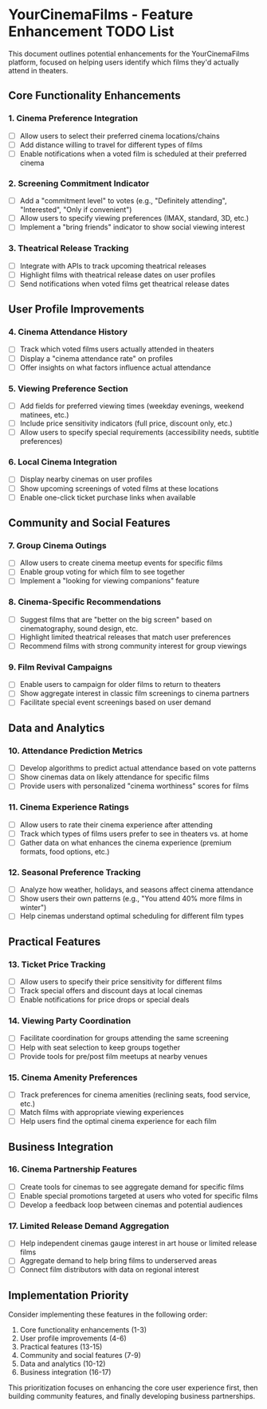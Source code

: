 # YourCinemaFilms - Feature Enhancement TODO List

This document outlines potential enhancements for the YourCinemaFilms platform, focused on helping users identify which films they'd actually attend in theaters.

## Core Functionality Enhancements

### 1. Cinema Preference Integration
- [ ] Allow users to select their preferred cinema locations/chains
- [ ] Add distance willing to travel for different types of films
- [ ] Enable notifications when a voted film is scheduled at their preferred cinema

### 2. Screening Commitment Indicator
- [ ] Add a "commitment level" to votes (e.g., "Definitely attending", "Interested", "Only if convenient")
- [ ] Allow users to specify viewing preferences (IMAX, standard, 3D, etc.)
- [ ] Implement a "bring friends" indicator to show social viewing interest

### 3. Theatrical Release Tracking
- [ ] Integrate with APIs to track upcoming theatrical releases
- [ ] Highlight films with theatrical release dates on user profiles
- [ ] Send notifications when voted films get theatrical release dates

## User Profile Improvements

### 4. Cinema Attendance History
- [ ] Track which voted films users actually attended in theaters
- [ ] Display a "cinema attendance rate" on profiles
- [ ] Offer insights on what factors influence actual attendance

### 5. Viewing Preference Section
- [ ] Add fields for preferred viewing times (weekday evenings, weekend matinees, etc.)
- [ ] Include price sensitivity indicators (full price, discount only, etc.)
- [ ] Allow users to specify special requirements (accessibility needs, subtitle preferences)

### 6. Local Cinema Integration
- [ ] Display nearby cinemas on user profiles
- [ ] Show upcoming screenings of voted films at these locations
- [ ] Enable one-click ticket purchase links when available

## Community and Social Features

### 7. Group Cinema Outings
- [ ] Allow users to create cinema meetup events for specific films
- [ ] Enable group voting for which film to see together
- [ ] Implement a "looking for viewing companions" feature

### 8. Cinema-Specific Recommendations
- [ ] Suggest films that are "better on the big screen" based on cinematography, sound design, etc.
- [ ] Highlight limited theatrical releases that match user preferences
- [ ] Recommend films with strong community interest for group viewings

### 9. Film Revival Campaigns
- [ ] Enable users to campaign for older films to return to theaters
- [ ] Show aggregate interest in classic film screenings to cinema partners
- [ ] Facilitate special event screenings based on user demand

## Data and Analytics

### 10. Attendance Prediction Metrics
- [ ] Develop algorithms to predict actual attendance based on vote patterns
- [ ] Show cinemas data on likely attendance for specific films
- [ ] Provide users with personalized "cinema worthiness" scores for films

### 11. Cinema Experience Ratings
- [ ] Allow users to rate their cinema experience after attending
- [ ] Track which types of films users prefer to see in theaters vs. at home
- [ ] Gather data on what enhances the cinema experience (premium formats, food options, etc.)

### 12. Seasonal Preference Tracking
- [ ] Analyze how weather, holidays, and seasons affect cinema attendance
- [ ] Show users their own patterns (e.g., "You attend 40% more films in winter")
- [ ] Help cinemas understand optimal scheduling for different film types

## Practical Features

### 13. Ticket Price Tracking
- [ ] Allow users to specify their price sensitivity for different films
- [ ] Track special offers and discount days at local cinemas
- [ ] Enable notifications for price drops or special deals

### 14. Viewing Party Coordination
- [ ] Facilitate coordination for groups attending the same screening
- [ ] Help with seat selection to keep groups together
- [ ] Provide tools for pre/post film meetups at nearby venues

### 15. Cinema Amenity Preferences
- [ ] Track preferences for cinema amenities (reclining seats, food service, etc.)
- [ ] Match films with appropriate viewing experiences
- [ ] Help users find the optimal cinema experience for each film

## Business Integration

### 16. Cinema Partnership Features
- [ ] Create tools for cinemas to see aggregate demand for specific films
- [ ] Enable special promotions targeted at users who voted for specific films
- [ ] Develop a feedback loop between cinemas and potential audiences

### 17. Limited Release Demand Aggregation
- [ ] Help independent cinemas gauge interest in art house or limited release films
- [ ] Aggregate demand to help bring films to underserved areas
- [ ] Connect film distributors with data on regional interest

## Implementation Priority

Consider implementing these features in the following order:
1. Core functionality enhancements (1-3)
2. User profile improvements (4-6)
3. Practical features (13-15)
4. Community and social features (7-9)
5. Data and analytics (10-12)
6. Business integration (16-17)

This prioritization focuses on enhancing the core user experience first, then building community features, and finally developing business partnerships. 